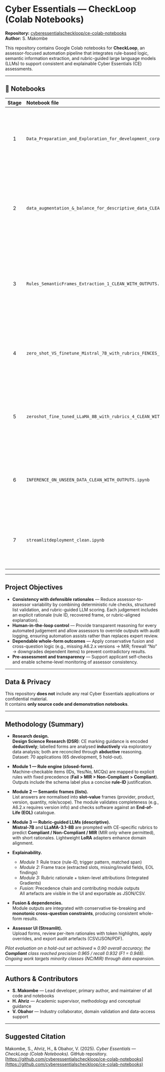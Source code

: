 # Cyber Essentials — CheckLoop (Colab Notebooks)

**Repository:** [cyberessentialscheckloop/ce-colab-notebooks](https://github.com/cyberessentialscheckloop/ce-colab-notebooks)  
**Author:** S. Makombe  

This repository contains Google Colab notebooks for **CheckLoop**, an assessor-focused automation pipeline that integrates rule-based logic, semantic information extraction, and rubric-guided large language models (LLMs) to support consistent and explainable Cyber Essentials (CE) assessments.

---

## 📘 Notebooks

| Stage | Notebook file | Open in Colab | Purpose |
|:--:|:--|:--|:--|
| 1 | `Data_Preparation_and_Exploration_for_development_corpus_CLEAN_WITH_OUTPUTS.ipynb` | [![Open In Colab](https://colab.research.google.com/assets/colab-badge.svg)](https://colab.research.google.com/github/cyberessentialscheckloop/ce-colab-notebooks/blob/main/Data_Preparation_and_Exploration_for_development_corpus_CLEAN_WITH_OUTPUTS.ipynb) | Loads and explores the development corpus, structuring questions, answers, and notes for downstream modules. |
| 2 | `data_augmentation_&_balance_for_descriptive_data_CLEAN_WITH_OUTPUTS.ipynb` | [![Open In Colab](https://colab.research.google.com/assets/colab-badge.svg)](https://colab.research.google.com/github/cyberessentialscheckloop/ce-colab-notebooks/blob/main/data_augmentation_&_balance_for_descriptive_data_CLEAN_WITH_OUTPUTS.ipynb) | Performs class balancing and data augmentation for descriptive answers while preserving label integrity. |
| 3 | `Rules_SemanticFrames_Extraction_1_CLEAN_WITH_OUTPUTS.ipynb` | [![Open In Colab](https://colab.research.google.com/assets/colab-badge.svg)](https://colab.research.google.com/github/cyberessentialscheckloop/ce-colab-notebooks/blob/main/Rules_SemanticFrames_Extraction_1_CLEAN_WITH_OUTPUTS.ipynb) | Encodes CE marking rules (CFG) and extracts semantic frames and entities (spaCy + SRL) aligned to the marking guide. |
| 4 | `zero_shot_VS_finetune_Mistral_7B_with_rubrics_FENCES_STRICT_SAFE_WITH_OUTPUTS.ipynb` | [![Open In Colab](https://colab.research.google.com/assets/colab-badge.svg)](https://colab.research.google.com/github/cyberessentialscheckloop/ce-colab-notebooks/blob/main/zero_shot_VS_finetune_Mistral_7B_with_rubrics_FENCES_STRICT_SAFE_WITH_OUTPUTS.ipynb) | Compares zero-shot and fine-tuned **Mistral-7B** models under CE-specific rubrics (safe rendering for GitHub). |
| 5 | `zeroshot_fine_tuned_LLaMA_8B_with_rubrics_4_CLEAN_WITH_OUTPUTS.ipynb` | [![Open In Colab](https://colab.research.google.com/assets/colab-badge.svg)](https://colab.research.google.com/github/cyberessentialscheckloop/ce-colab-notebooks/blob/main/zeroshot_fine_tuned_LLaMA_8B_with_rubrics_CLEAN.ipynb) | Evaluates **LLaMA-3.1-8B** using CE-specific rubric prompts and reports comparative performance metrics. |
| 6 | `INFERENCE_ON_UNSEEN_DATA_CLEAN_WITH_OUTPUTS.ipynb` | [![Open In Colab](https://colab.research.google.com/assets/colab-badge.svg)](https://colab.research.google.com/github/cyberessentialscheckloop/ce-colab-notebooks/blob/main/INFERENCE_ON_UNSEEN_DATA_CLEAN_WITH_OUTPUTS.ipynb) | Runs the full inference pipeline on held-out forms and saves predictions with explanatory outputs. |
| 7 | `streamlitdeployment_clean.ipynb` | [![Open In Colab](https://colab.research.google.com/assets/colab-badge.svg)](https://colab.research.google.com/github/cyberessentialscheckloop/ce-colab-notebooks/blob/main/streamlitdeployment_clean (1).ipynb) | Launches the Streamlit assessor interface with override logging and exportable audit artefacts. |

---

##  Project Objectives

- **Consistency with defensible rationales** — Reduce assessor-to-assessor variability by combining deterministic rule checks, structured list validation, and rubric-guided LLM scoring. Each judgement includes an explicit rationale (rule ID, recovered frame, or rubric-aligned explanation).  
- **Human-in-the-loop control** — Provide transparent reasoning for every automated judgement and allow assessors to override outputs with audit logging, ensuring automation assists rather than replaces expert review.  
- **Dependable whole-form outcomes** — Apply conservative fusion and cross-question logic (e.g., missing A6.2.x versions → MIR; firewall “No” → downgrades dependent items) to prevent contradictory results.  
- **Pre-assessment and transparency** — Support applicant self-checks and enable scheme-level monitoring of assessor consistency.

---

##  Data & Privacy

This repository **does not** include any real Cyber Essentials applications or confidential material.  
It contains **only source code and demonstration notebooks**.

---

##  Methodology (Summary)

- **Research design.**  
  **Design Science Research (DSR)**: CE marking guidance is encoded **deductively**; labelled forms are analysed **inductively** via exploratory data analysis; both are reconciled through **abductive** reasoning.  
  Dataset: 70 applications (65 development, 5 hold-out).

- **Module 1 — Rule engine (closed-form).**  
  Machine-checkable items (IDs, Yes/No, MCQs) are mapped to explicit rules with fixed precedence (**Fail > MIR > Non-Compliant > Compliant**). Outputs include the schema label plus a concise **rule-ID** justification.

- **Module 2 — Semantic frames (lists).**  
  List answers are normalised into **slot–value** frames (provider, product, version, quantity, role/scope). The module validates completeness (e.g., A6.2.x requires version info) and checks software against an **End-of-Life (EOL)** catalogue.

- **Module 3 — Rubric-guided LLMs (descriptive).**  
  **Mistral-7B** and **LLaMA-3.1-8B** are prompted with CE-specific rubrics to predict **Compliant / Non-Compliant / MIR** (MIR only where permitted), with short rationales. Lightweight **LoRA** adapters enhance domain alignment.

- **Explainability.**  
  - *Module 1:* Rule trace (rule-ID, trigger pattern, matched span)  
  - *Module 2:* Frame trace (extracted slots, missing/invalid fields, EOL findings)  
  - *Module 3:* Rubric rationale + token-level attributions (Integrated Gradients)  
  - *Fusion:* Precedence chain and contributing module outputs  
  All artefacts are visible in the UI and exportable as JSON/CSV.

- **Fusion & dependencies.**  
  Module outputs are integrated with conservative tie-breaking and **monotonic cross-question constraints**, producing consistent whole-form results.

- **Assessor UI (Streamlit).**  
  Upload forms, review per-item rationales with token highlights, apply overrides, and export audit artefacts (CSV/JSON/PDF).

*Pilot evaluation on a hold-out set achieved ≈ 0.90 overall accuracy; the **Compliant** class reached precision 0.965 / recall 0.932 (F1 = 0.948). Ongoing work targets minority classes (NC/MIR) through data expansion.*

---

##  Authors & Contributors

- **S. Makombe** — Lead developer, primary author, and maintainer of all code and notebooks  
- **H. Ahriz** — Academic supervisor, methodology and conceptual guidance  
- **V. Obahor** — Industry collaborator, domain validation and data-access support

---

##  Suggested Citation

Makombe, S., Ahriz, H., & Obahor, V. (2025). *Cyber Essentials — CheckLoop (Colab Notebooks).* GitHub repository. [https://github.com/cyberessentialscheckloop/ce-colab-notebooks](https://github.com/cyberessentialscheckloop/ce-colab-notebooks)
